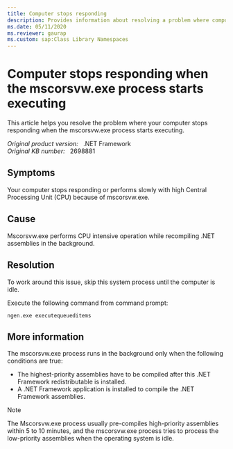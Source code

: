 ```yaml
---
title: Computer stops responding
description: Provides information about resolving a problem where computer stops responding when the Mscorsvw.exe process starts executing.
ms.date: 05/11/2020
ms.reviewer: gaurap
ms.custom: sap:Class Library Namespaces
---
```

# Computer stops responding when the mscorsvw.exe process starts executing

This article helps you resolve the problem where your computer stops responding when the mscorsvw.exe process starts executing.

_Original product version:_ &nbsp; .NET Framework  
_Original KB number:_ &nbsp; 2698881

## Symptoms

Your computer stops responding or performs slowly with high Central Processing Unit (CPU) because of mscorsvw.exe.

## Cause

Mscorsvw.exe performs CPU intensive operation while recompiling .NET assemblies in the background.

## Resolution

To work around this issue, skip this system process until the computer is idle.

Execute the following command from command prompt:

```console
ngen.exe executequeueditems
```

## More information

The mscorsvw.exe process runs in the background only when the following conditions are true:

- The highest-priority assemblies have to be compiled after this .NET Framework redistributable is installed.
- A .NET Framework application is installed to compile the .NET Framework assemblies.

> [!NOTE]
> The Mscorsvw.exe process usually pre-compiles high-priority assemblies within 5 to 10 minutes, and the mscorsvw.exe process tries to process the low-priority assemblies when the operating system is idle.

